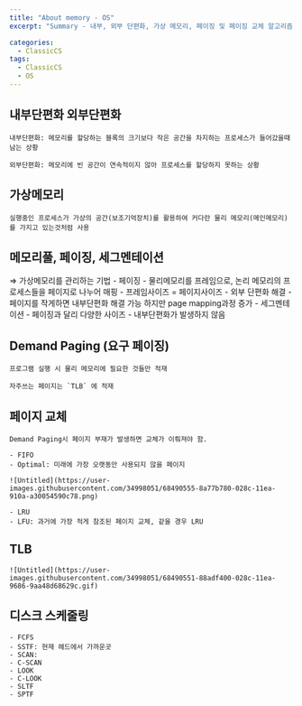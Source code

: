 ```yaml
---
title: "About memory - OS"
excerpt: "Summary - 내부, 외부 단편화, 가상 메모리, 페이징 및 페이징 교체 알고리즘"

categories:
  - ClassicCS
tags:
  - ClassicCS
  - OS
---
```


## 내부단편화 외부단편화

    내부단편화: 메모리를 할당하는 블록의 크기보다 작은 공간을 차지하는 프로세스가 들어갔을때 남는 상황

    외부단편화: 메모리에 빈 공간이 연속적이지 않아 프로세스를 할당하지 못하는 상황

## 가상메모리

    실행중인 프로세스가 가상의 공간(보조기억장치)를 활용하여 커다란 물리 메모리(메인메모리)를 가지고 있는것처럼 사용

## 메모리풀, 페이징, 세그멘테이션 
⇒ 가상메모리를 관리하는 기법
    - 페이징
        - 물리메모리를 프레임으로, 논리 메모리의 프로세스들을 페이지로 나누어 매핑
        - 프레임사이즈 = 페이지사이즈
        - 외부 단편화 해결
        - 페이지를 작게하면 내부단편화 해결 가능 하지만 page mapping과정 증가
    - 세그멘테이션
        - 페이징과 달리 다양한 사이즈
        - 내부단편화가 발생하지 않음

## Demand Paging (요구 페이징)

    프로그램 실행 시 물리 메모리에 필요한 것들만 적재

    자주쓰는 페이지는 `TLB` 에 적재

## 페이지 교체

    Demand Paging시 페이지 부재가 발생하면 교체가 이뤄져야 함.

    - FIFO
    - Optimal: 미래에 가장 오랫동안 사용되지 않을 페이지

    ![Untitled](https://user-images.githubusercontent.com/34998051/68490555-8a77b780-028c-11ea-910a-a30054590c78.png)

    - LRU
    - LFU: 과거에 가장 적게 참조된 페이지 교체, 같을 경우 LRU
    
## TLB
    ![Untitled](https://user-images.githubusercontent.com/34998051/68490551-88adf400-028c-11ea-9686-9aa48d68629c.gif)


## 디스크 스케줄링
    - FCFS
    - SSTF: 현재 헤드에서 가까운곳
    - SCAN:
    - C-SCAN
    - LOOK
    - C-LOOK
    - SLTF
    - SPTF
